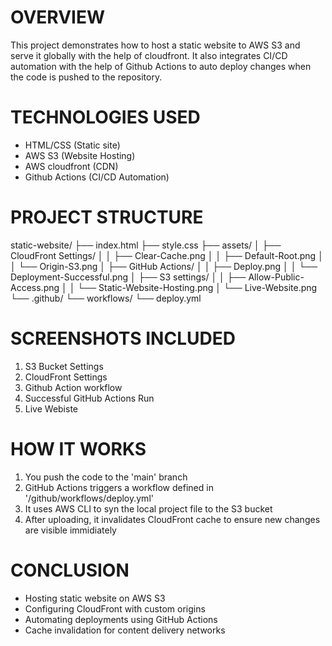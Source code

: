 # OVERVIEW
This project demonstrates how to host a static website to AWS S3 and serve it globally with the help of cloudfront. It also integrates CI/CD automation with the help of Github Actions to auto deploy changes when the code is pushed to the repository.

# TECHNOLOGIES USED
- HTML/CSS (Static site)
- AWS S3 (Website Hosting)
- AWS cloudfront (CDN)
- Github Actions (CI/CD Automation)

# PROJECT STRUCTURE

static-website/
├── index.html
├── style.css
├── assets/
│   ├── CloudFront Settings/
│   │   ├── Clear-Cache.png
│   │   ├── Default-Root.png
│   │   └── Origin-S3.png
│   ├── GitHub Actions/
│   │   ├── Deploy.png
│   │   └── Deployment-Successful.png
│   ├── S3 settings/
│   │   ├── Allow-Public-Access.png
│   │   └── Static-Website-Hosting.png
│   └── Live-Website.png
└── .github/
    └── workflows/
        └── deploy.yml
        
# SCREENSHOTS INCLUDED
1) S3 Bucket Settings
2) CloudFront Settings
3) Github Action workflow
4) Successful GitHub Actions Run
5) Live Webiste

# HOW IT WORKS
1) You push the code to the 'main' branch
2) GitHub Actions triggers a workflow defined in '/github/workflows/deploy.yml'
3) It uses AWS CLI to syn the local project file to the S3 bucket
4) After uploading, it invalidates CloudFront cache to ensure new changes are visible immidiately

# CONCLUSION
- Hosting static website on AWS S3
- Configuring CloudFront with custom origins
- Automating deployments using GitHub Actions
- Cache invalidation for content delivery networks
